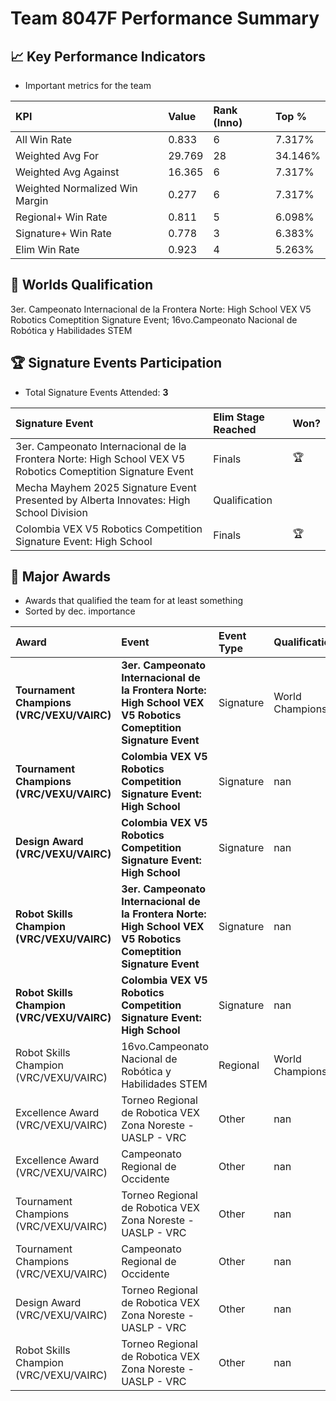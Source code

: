 # Team 8047F Performance Summary

## 📈 Key Performance Indicators
- Important metrics for the team

| KPI | Value | Rank (Inno) | Top % |
|:---|:-----|:----|:-----|
| All Win Rate | 0.833 | 6 | 7.317% |
| Weighted Avg For | 29.769 | 28 | 34.146% |
| Weighted Avg Against | 16.365 | 6 | 7.317% |
| Weighted Normalized Win Margin | 0.277 | 6 | 7.317% |
| Regional+ Win Rate | 0.811 | 5 | 6.098% |
| Signature+ Win Rate | 0.778 | 3 | 6.383% |
| Elim Win Rate | 0.923 | 4 | 5.263% |


## 🎯 Worlds Qualification
3er. Campeonato Internacional de la Frontera Norte: High School VEX V5 Robotics Comeptition Signature Event; 16vo.Campeonato Nacional de Robótica y Habilidades STEM

## 🏆 Signature Events Participation
- Total Signature Events Attended: **3**

| Signature Event | Elim Stage Reached | Won? |
|:----------------|:-------------------|:----|
| 3er. Campeonato Internacional de la Frontera Norte: High School VEX V5 Robotics Comeptition Signature Event | Finals | 🏆 |
| Mecha Mayhem 2025 Signature Event Presented by Alberta Innovates: High School Division | Qualification |  |
| Colombia VEX V5 Robotics Competition Signature Event: High School | Finals | 🏆 |


## 🥇 Major Awards
- Awards that qualified the team for at least something
- Sorted by dec. importance

| Award | Event | Event Type | Qualification |
|:------|:------|:-----------|:--------------|
| **Tournament Champions (VRC/VEXU/VAIRC)** | **3er. Campeonato Internacional de la Frontera Norte: High School VEX V5 Robotics Comeptition Signature Event** | Signature | World Championship |
| **Tournament Champions (VRC/VEXU/VAIRC)** | **Colombia VEX V5 Robotics Competition Signature Event: High School** | Signature | nan |
| **Design Award (VRC/VEXU/VAIRC)** | **Colombia VEX V5 Robotics Competition Signature Event: High School** | Signature | nan |
| **Robot Skills Champion (VRC/VEXU/VAIRC)** | **3er. Campeonato Internacional de la Frontera Norte: High School VEX V5 Robotics Comeptition Signature Event** | Signature | nan |
| **Robot Skills Champion (VRC/VEXU/VAIRC)** | **Colombia VEX V5 Robotics Competition Signature Event: High School** | Signature | nan |
| Robot Skills Champion (VRC/VEXU/VAIRC) | 16vo.Campeonato Nacional de Robótica y Habilidades STEM | Regional | World Championship |
| Excellence Award (VRC/VEXU/VAIRC) | Torneo Regional de Robotica VEX Zona Noreste - UASLP - VRC | Other | nan |
| Excellence Award (VRC/VEXU/VAIRC) | Campeonato Regional de Occidente | Other | nan |
| Tournament Champions (VRC/VEXU/VAIRC) | Torneo Regional de Robotica VEX Zona Noreste - UASLP - VRC | Other | nan |
| Tournament Champions (VRC/VEXU/VAIRC) | Campeonato Regional de Occidente | Other | nan |
| Design Award (VRC/VEXU/VAIRC) | Torneo Regional de Robotica VEX Zona Noreste - UASLP - VRC | Other | nan |
| Robot Skills Champion (VRC/VEXU/VAIRC) | Torneo Regional de Robotica VEX Zona Noreste - UASLP - VRC | Other | nan |

